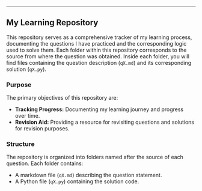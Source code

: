 
---

## My Learning Repository

This repository serves as a comprehensive tracker of my learning process, documenting the questions I have practiced and the corresponding logic used to solve them. Each folder within this repository corresponds to the source from where the question was obtained. Inside each folder, you will find files containing the question description (`qX.md`) and its corresponding solution (`qX.py`).

### Purpose

The primary objectives of this repository are:
- **Tracking Progress:** Documenting my learning journey and progress over time.
- **Revision Aid:** Providing a resource for revisiting questions and solutions for revision purposes.

### Structure

The repository is organized into folders named after the source of each question. Each folder contains:
- A markdown file (`qX.md`) describing the question statement.
- A Python file (`qX.py`) containing the solution code.

